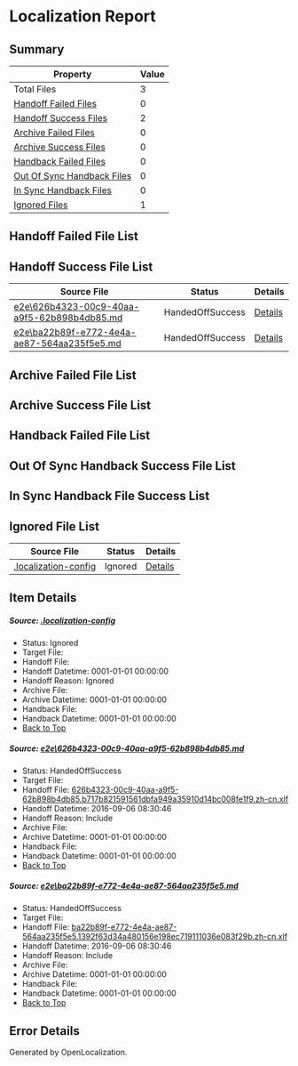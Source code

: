 # <a name='report-top'></a> Localization Report

## Summary
 Property | Value 
 -------- | ----- 
 Total Files | 3
[ Handoff Failed Files ](#handoff-failed-list)| 0
[ Handoff Success Files ](#handoff-success-list)| 2
[ Archive Failed Files ](#archive-failed-list)| 0
[ Archive Success Files ](#archive-success-list)| 0
[ Handback Failed Files ](#handback-failed-list)| 0
[ Out Of Sync Handback Files ](#outofsync-handback-success-list)| 0
[ In Sync Handback Files ](#insync-handback-success-list)| 0
[ Ignored Files ](#ignored-list)| 1

## <a name='handoff-failed-list'></a> Handoff Failed File List

## <a name='handoff-success-list'></a> Handoff Success File List
 Source File | Status | Details 
 ----------- | ------ | ------- 
 [e2e\626b4323-00c9-40aa-a9f5-62b898b4db85.md](https://github.com/OpenLocalizationTestOrg/ol-test0/blob/39979fc2eca5466896d188b359b79b2896e4c134/e2e/626b4323-00c9-40aa-a9f5-62b898b4db85.md) | HandedOffSuccess | [Details](#f035b7cf5a55ecbedbf278d857720526b6d183171)
 [e2e\ba22b89f-e772-4e4a-ae87-564aa235f5e5.md](https://github.com/OpenLocalizationTestOrg/ol-test0/blob/39979fc2eca5466896d188b359b79b2896e4c134/e2e/ba22b89f-e772-4e4a-ae87-564aa235f5e5.md) | HandedOffSuccess | [Details](#e4ff04bf09ec4ef70c02358b5d9054e523e56f7d2)

## <a name='archive-failed-list'></a> Archive Failed File List

## <a name='archive-success-list'></a> Archive Success File List

## <a name='handback-failed-list'></a> Handback Failed File List

## <a name='outofsync-handback-success-list'></a> Out Of Sync Handback Success File List

## <a name='insync-handback-success-list'></a> In Sync Handback File Success List

## <a name='ignored-list'></a> Ignored File List
 Source File | Status | Details 
 ----------- | ------ | ------- 
 [.localization-config](https://github.com/OpenLocalizationTestOrg/ol-test0/blob/39979fc2eca5466896d188b359b79b2896e4c134/.localization-config) | Ignored | [Details](#3d4f252ac210baf56311d7e97dcc2db10974dbd20)

## Item Details
##### <a name='3d4f252ac210baf56311d7e97dcc2db10974dbd20'></a> Source: [.localization-config](https://github.com/OpenLocalizationTestOrg/ol-test0/blob/39979fc2eca5466896d188b359b79b2896e4c134/.localization-config)
* Status: Ignored
* Target File: 
* Handoff File: 
* Handoff Datetime: 0001-01-01 00:00:00
* Handoff Reason: Ignored
* Archive File: 
* Archive Datetime: 0001-01-01 00:00:00
* Handback File: 
* Handback Datetime: 0001-01-01 00:00:00
* [Back to Top](#report-top)

##### <a name='f035b7cf5a55ecbedbf278d857720526b6d183171'></a> Source: [e2e\626b4323-00c9-40aa-a9f5-62b898b4db85.md](https://github.com/OpenLocalizationTestOrg/ol-test0/blob/39979fc2eca5466896d188b359b79b2896e4c134/e2e/626b4323-00c9-40aa-a9f5-62b898b4db85.md)
* Status: HandedOffSuccess
* Target File: 
* Handoff File: [626b4323-00c9-40aa-a9f5-62b898b4db85.b717b821591561dbfa949a35910d14bc008fe1f9.zh-cn.xlf](https://github.com/OpenLocalizationTestOrg/ol-test0-handoff/blob/5891bcf9ce9a4a1ae729fa4e3f567b6805c6930c/ol-handoff/OpenLocalizationTestOrg/ol-test0-zhcn/ci/ht/626b4323-00c9-40aa-a9f5-62b898b4db85.b717b821591561dbfa949a35910d14bc008fe1f9.zh-cn.xlf)
* Handoff Datetime: 2016-09-06 08:30:46
* Handoff Reason: Include
* Archive File: 
* Archive Datetime: 0001-01-01 00:00:00
* Handback File: 
* Handback Datetime: 0001-01-01 00:00:00
* [Back to Top](#report-top)

##### <a name='e4ff04bf09ec4ef70c02358b5d9054e523e56f7d2'></a> Source: [e2e\ba22b89f-e772-4e4a-ae87-564aa235f5e5.md](https://github.com/OpenLocalizationTestOrg/ol-test0/blob/39979fc2eca5466896d188b359b79b2896e4c134/e2e/ba22b89f-e772-4e4a-ae87-564aa235f5e5.md)
* Status: HandedOffSuccess
* Target File: 
* Handoff File: [ba22b89f-e772-4e4a-ae87-564aa235f5e5.1392f63d34a480156e198ec719111036e083f29b.zh-cn.xlf](https://github.com/OpenLocalizationTestOrg/ol-test0-handoff/blob/5891bcf9ce9a4a1ae729fa4e3f567b6805c6930c/ol-handoff/OpenLocalizationTestOrg/ol-test0-zhcn/ci/ht/ba22b89f-e772-4e4a-ae87-564aa235f5e5.1392f63d34a480156e198ec719111036e083f29b.zh-cn.xlf)
* Handoff Datetime: 2016-09-06 08:30:46
* Handoff Reason: Include
* Archive File: 
* Archive Datetime: 0001-01-01 00:00:00
* Handback File: 
* Handback Datetime: 0001-01-01 00:00:00
* [Back to Top](#report-top)


## Error Details

Generated by OpenLocalization.

